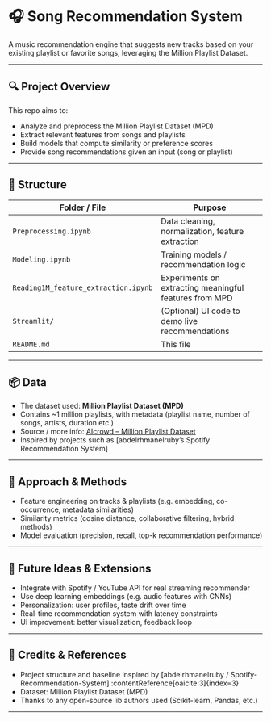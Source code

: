 # 🎧 Song Recommendation System

A music recommendation engine that suggests new tracks based on your existing playlist or favorite songs, leveraging the Million Playlist Dataset.

---

## 🔍 Project Overview

This repo aims to:

- Analyze and preprocess the Million Playlist Dataset (MPD)
- Extract relevant features from songs and playlists
- Build models that compute similarity or preference scores
- Provide song recommendations given an input (song or playlist)

---

## 📂 Structure

| Folder / File | Purpose |
|---|---|
| `Preprocessing.ipynb` | Data cleaning, normalization, feature extraction |
| `Modeling.ipynb` | Training models / recommendation logic |
| `Reading1M_feature_extraction.ipynb` | Experiments on extracting meaningful features from MPD |
| `Streamlit/` | (Optional) UI code to demo live recommendations |
| `README.md` | This file |

---

## 📦 Data

- The dataset used: **Million Playlist Dataset (MPD)**  
- Contains ~1 million playlists, with metadata (playlist name, number of songs, artists, duration etc.)
- Source / more info: [AIcrowd – Million Playlist Dataset](https://www.aicrowd.com)
- Inspired by projects such as [abdelrhmanelruby’s Spotify Recommendation System]
  
---

## 🔧 Approach & Methods

- Feature engineering on tracks & playlists (e.g. embedding, co-occurrence, metadata similarities)
- Similarity metrics (cosine distance, collaborative filtering, hybrid methods)
- Model evaluation (precision, recall, top-k recommendation performance)

---

## 🚀 Future Ideas & Extensions

- Integrate with Spotify / YouTube API for real streaming recommender
- Use deep learning embeddings (e.g. audio features with CNNs)
- Personalization: user profiles, taste drift over time
- Real-time recommendation system with latency constraints
- UI improvement: better visualization, feedback loop

---

## 🧾 Credits & References

- Project structure and baseline inspired by [abdelrhmanelruby / Spotify-Recommendation-System] :contentReference[oaicite:3]{index=3}  
- Dataset: Million Playlist Dataset (MPD)  
- Thanks to any open-source lib authors used (Scikit-learn, Pandas, etc.)

---
